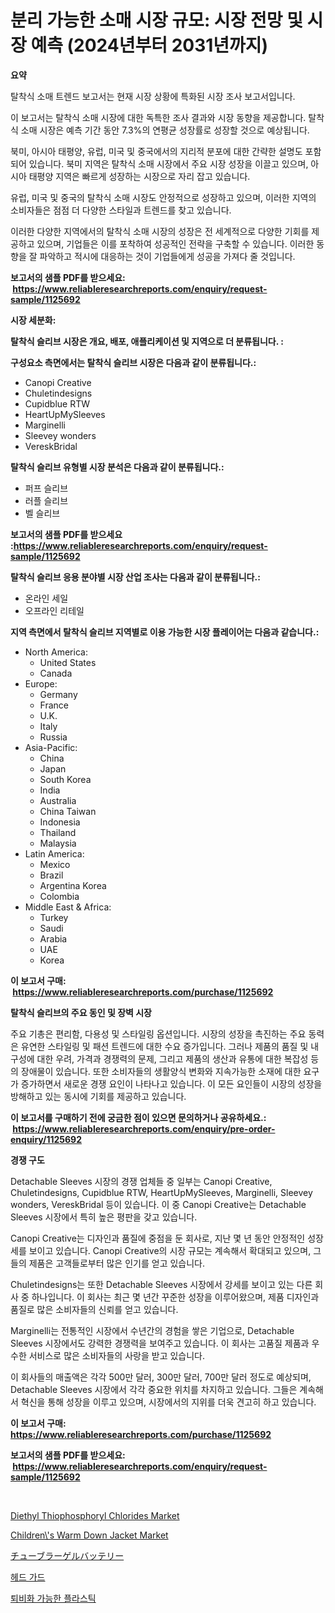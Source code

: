 <p><h1>분리 가능한 소매 시장 규모: 시장 전망 및 시장 예측 (2024년부터 2031년까지)</h1></p><p><strong>요약</strong></p>
<p><p>탈착식 소매 트렌드 보고서는 현재 시장 상황에 특화된 시장 조사 보고서입니다. </p><p>이 보고서는 탈착식 소매 시장에 대한 독특한 조사 결과와 시장 동향을 제공합니다. 탈착식 소매 시장은 예측 기간 동안 7.3%의 연평균 성장률로 성장할 것으로 예상됩니다. </p><p>북미, 아시아 태평양, 유럽, 미국 및 중국에서의 지리적 분포에 대한 간략한 설명도 포함되어 있습니다. 북미 지역은 탈착식 소매 시장에서 주요 시장 성장을 이끌고 있으며, 아시아 태평양 지역은 빠르게 성장하는 시장으로 자리 잡고 있습니다. </p><p>유럽, 미국 및 중국의 탈착식 소매 시장도 안정적으로 성장하고 있으며, 이러한 지역의 소비자들은 점점 더 다양한 스타일과 트렌드를 찾고 있습니다. </p><p>이러한 다양한 지역에서의 탈착식 소매 시장의 성장은 전 세계적으로 다양한 기회를 제공하고 있으며, 기업들은 이를 포착하여 성공적인 전략을 구축할 수 있습니다. 이러한 동향을 잘 파악하고 적시에 대응하는 것이 기업들에게 성공을 가져다 줄 것입니다.</p></p>
<p><strong>보고서의 샘플 PDF를 받으세요: &nbsp;<a href="https://www.reliableresearchreports.com/enquiry/request-sample/1125692">https://www.reliableresearchreports.com/enquiry/request-sample/1125692</a></strong></p>
<p><strong>시장 세분화:</strong></p>
<p><strong> 탈착식 슬리브 시장은 개요, 배포, 애플리케이션 및 지역으로 더 분류됩니다. :</strong></p>
<p><strong>구성요소 측면에서는 탈착식 슬리브 시장은 다음과 같이 분류됩니다.:</strong></p>
<p><ul><li>Canopi Creative</li><li>Chuletindesigns</li><li>Cupidblue RTW</li><li>HeartUpMySleeves</li><li>Marginelli</li><li>Sleevey wonders</li><li>VereskBridal</li></ul></p>
<p><strong> 탈착식 슬리브 유형별 시장 분석은 다음과 같이 분류됩니다.:</strong></p>
<p><ul><li>퍼프 슬리브</li><li>러플 슬리브</li><li>벨 슬리브</li></ul></p>
<p><strong>보고서의 샘플 PDF를 받으세요 :<a href="https://www.reliableresearchreports.com/enquiry/request-sample/1125692">https://www.reliableresearchreports.com/enquiry/request-sample/1125692</a></strong></p>
<p><strong> 탈착식 슬리브 응용 분야별 시장 산업 조사는 다음과 같이 분류됩니다.:</strong></p>
<p><ul><li>온라인 세일</li><li>오프라인 리테일</li></ul></p>
<p><strong>지역 측면에서 탈착식 슬리브 지역별로 이용 가능한 시장 플레이어는 다음과 같습니다.:</strong></p>
<p><ul>
    <li>
        North America:
        <ul>
            <li>United States</li>
            <li>Canada</li>
        </ul>
    </li>
    <li>
        Europe:
        <ul>
            <li>Germany</li>
            <li>France</li>
            <li>U.K.</li>
            <li>Italy</li>
            <li>Russia</li>
        </ul>
    </li>
    <li>
        Asia-Pacific:
        <ul>
            <li>China</li>
            <li>Japan</li>
            <li>South Korea</li>
            <li>India</li>
            <li>Australia</li>
            <li>China Taiwan</li>
            <li>Indonesia</li>
            <li>Thailand</li>
            <li>Malaysia</li>
        </ul>
    </li>
    <li>
        Latin America:
        <ul>
            <li>Mexico</li>
            <li>Brazil</li>
            <li>Argentina Korea</li>
            <li>Colombia</li>
        </ul>
    </li>
    <li>
        Middle East & Africa:
        <ul>
            <li>Turkey</li>
            <li>Saudi</li>
            <li>Arabia</li>
            <li>UAE</li>
            <li>Korea</li>
        </ul>
    </li>
    </ul></p>
<p><strong>이 보고서 구매: &nbsp;<a href="https://www.reliableresearchreports.com/purchase/1125692">https://www.reliableresearchreports.com/purchase/1125692</a></strong></p>
<p><strong>탈착식 슬리브의 주요 동인 및 장벽 시장</strong></p>
<p><p>주요 기총은 편리함, 다용성 및 스타일링 옵션입니다. 시장의 성장을 촉진하는 주요 동력은 유연한 스타일링 및 패션 트렌드에 대한 수요 증가입니다. 그러나 제품의 품질 및 내구성에 대한 우려, 가격과 경쟁력의 문제, 그리고 제품의 생산과 유통에 대한 복잡성 등의 장애물이 있습니다. 또한 소비자들의 생활양식 변화와 지속가능한 소재에 대한 요구가 증가하면서 새로운 경쟁 요인이 나타나고 있습니다. 이 모든 요인들이 시장의 성장을 방해하고 있는 동시에 기회를 제공하고 있습니다.</p></p>
<p><strong>이 보고서를 구매하기 전에 궁금한 점이 있으면 문의하거나 공유하세요.: &nbsp;<a href="https://www.reliableresearchreports.com/enquiry/pre-order-enquiry/1125692">https://www.reliableresearchreports.com/enquiry/pre-order-enquiry/1125692</a></strong></p>
<p><strong>경쟁 구도</strong></p>
<p><p>Detachable Sleeves 시장의 경쟁 업체들 중 일부는 Canopi Creative, Chuletindesigns, Cupidblue RTW, HeartUpMySleeves, Marginelli, Sleevey wonders, VereskBridal 등이 있습니다. 이 중 Canopi Creative는 Detachable Sleeves 시장에서 특히 높은 평판을 갖고 있습니다. </p><p>Canopi Creative는 디자인과 품질에 중점을 둔 회사로, 지난 몇 년 동안 안정적인 성장세를 보이고 있습니다. Canopi Creative의 시장 규모는 계속해서 확대되고 있으며, 그들의 제품은 고객들로부터 많은 인기를 얻고 있습니다. </p><p>Chuletindesigns는 또한 Detachable Sleeves 시장에서 강세를 보이고 있는 다른 회사 중 하나입니다. 이 회사는 최근 몇 년간 꾸준한 성장을 이루어왔으며, 제품 디자인과 품질로 많은 소비자들의 신뢰를 얻고 있습니다. </p><p>Marginelli는 전통적인 시장에서 수년간의 경험을 쌓은 기업으로, Detachable Sleeves 시장에서도 강력한 경쟁력을 보여주고 있습니다. 이 회사는 고품질 제품과 우수한 서비스로 많은 소비자들의 사랑을 받고 있습니다. </p><p>이 회사들의 매출액은 각각 500만 달러, 300만 달러, 700만 달러 정도로 예상되며, Detachable Sleeves 시장에서 각각 중요한 위치를 차지하고 있습니다. 그들은 계속해서 혁신을 통해 성장을 이루고 있으며, 시장에서의 지위를 더욱 견고히 하고 있습니다.</p></p>
<p><strong>이 보고서 구매: &nbsp; <a href="https://www.reliableresearchreports.com/purchase/1125692">https://www.reliableresearchreports.com/purchase/1125692</a></strong></p>
<p><strong>보고서의 샘플 PDF를 받으세요: &nbsp;<a href="https://www.reliableresearchreports.com/enquiry/request-sample/1125692">https://www.reliableresearchreports.com/enquiry/request-sample/1125692</a></strong><strong></strong></p>
<p>&nbsp;</p>
<p><p><a href="https://frill-swim-3cd.notion.site/Diethyl-Thiophosphoryl-Chlorides-Market-with-the-goal-of-estimating-the-market-size-and-future-growt-f349a4ed2cc54854993e73e714824a17">Diethyl Thiophosphoryl Chlorides Market</a></p><p><a href="https://view.publitas.com/reportprime-1/children-s-warm-down-jacket-market-provides-a-comprehensive-analysis-including-a-macro-overview-of-the-market-as-well-as-micro-details-such-as-market-size-and-competitive-landscape/">Children\'s Warm Down Jacket Market</a></p><p><a href="https://github.com/oqoeusbvpadwjs08/Market-Research-Report-List-1/blob/main/2502667189714.md">チューブラーゲルバッテリー</a></p><p><a href="https://github.com/sougarounis/Market-Research-Report-List-2/blob/main/3802580189532.md">헤드 가드</a></p><p><a href="https://github.com/vs2869dizt0/Market-Research-Report-List-1/blob/main/4293236189533.md">퇴비화 가능한 플라스틱</a></p></p>